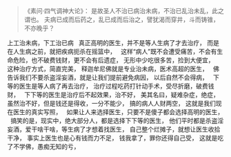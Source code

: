 > 《素问·四气调神大论》：
> 是故圣人不治已病治未病，不治已乱治未乱，此之谓也。
> 夫病已成而后药之，乱已成而后治之，譬犹渴而穿井，斗而铸锥，不亦晚乎？

上工治未病，下工治已病
&nbsp;
真正高明的医生，并不是等人生病了才去治疗，
而是在人生病之前，就把疾病扼杀在摇篮中，
&nbsp;
这样“病人”既不会遭受痛苦，不会有生命危险，也不破费钱财，更不会有后遗症，
无形中少吃很多苦，捡到大便宜，
&nbsp;
这种治疗方式，简直完美，
释迦牟尼佛就是专业治未病，医术高超的医生，
&nbsp;
佛告诉我们不要杀盗淫妄酒，就是让我们提前避免病因，
以后自然不会得病，
&nbsp;
下等的医生是等人病了再去治疗，
治疗过程吃药打针动手术，受尽折磨，破费钱财，
&nbsp;
下下等的医生是治疗后不起效果，治不好，
美其名曰，疑难杂症，绝症，
虽然治不好，但是钱还是得收，一分不能少，
搞的病人人财两空，
这就是我们现在医生的真实写照，
&nbsp;
如果让人来选择医生，只要不是傻子都会选择高明的医生，
&nbsp;
搞笑的是，现实中，绝大部分人，都是选择下下等的医生，
他们平时都是杀盗淫妄酒，爱干啥干啥，等生病了才想着找医生，
自己整个烂摊子，就想让医生收拾干净，
事实上医生也是心有钱而力不足，
钱我拿了，罪你还得自己受，
这就是吃了不学佛，愚痴无知的亏，
&nbsp;


